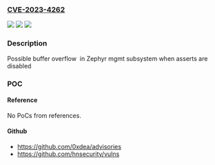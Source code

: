 ### [CVE-2023-4262](https://cve.mitre.org/cgi-bin/cvename.cgi?name=CVE-2023-4262)
![](https://img.shields.io/static/v1?label=Product&message=Zephyr&color=blue)
![](https://img.shields.io/static/v1?label=Version&message=2.3%3C%3D%203.4%20&color=brighgreen)
![](https://img.shields.io/static/v1?label=Vulnerability&message=CWE-120%20Buffer%20Copy%20without%20Checking%20Size%20of%20Input%20('Classic%20Buffer%20Overflow')&color=brighgreen)

### Description

Possible buffer overflow  in Zephyr mgmt subsystem when asserts are disabled

### POC

#### Reference
No PoCs from references.

#### Github
- https://github.com/0xdea/advisories
- https://github.com/hnsecurity/vulns

